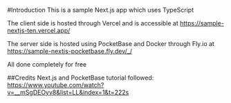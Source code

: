 #Introduction
This is a sample Next.js app which uses TypeScript

The client side is hosted through Vercel and is accessible at https://sample-nextjs-ten.vercel.app/

The server side is hosted using PocketBase and Docker through Fly.io at https://sample-nextjs-pocketbase.fly.dev/_/

All done completely for free

##Credits
Next.js and PocketBase tutorial followed: https://www.youtube.com/watch?v=__mSgDEOyv8&list=LL&index=1&t=222s
